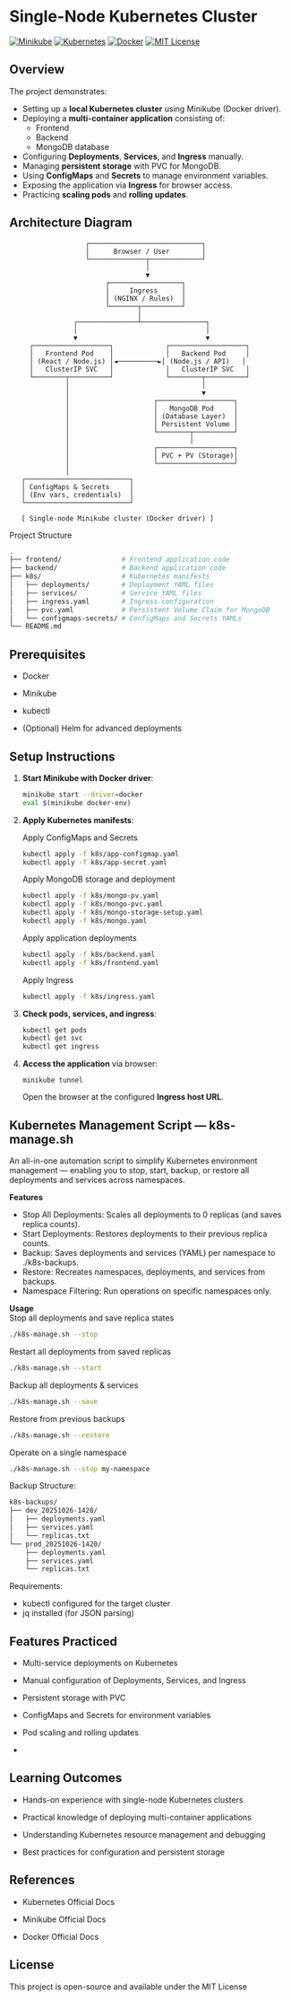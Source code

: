 # Single-Node Kubernetes Cluster

[![Minikube](https://img.shields.io/badge/Minikube-v1.30.1-blue)](https://minikube.sigs.k8s.io/docs/)
[![Kubernetes](https://img.shields.io/badge/Kubernetes-v1.28.0-blue)](https://kubernetes.io/docs/home/)
[![Docker](https://img.shields.io/badge/Docker-v24.0.5-blue)](https://docs.docker.com/)
[![MIT License](https://img.shields.io/badge/MIT-License-blue)](https://opensource.org/licenses/MIT)


## Overview

The project demonstrates:

- Setting up a **local Kubernetes cluster** using Minikube (Docker driver).
- Deploying a **multi-container application** consisting of:
  - Frontend
  - Backend
  - MongoDB database
- Configuring **Deployments**, **Services**, and **Ingress** manually.
- Managing **persistent storage** with PVC for MongoDB.
- Using **ConfigMaps** and **Secrets** to manage environment variables.
- Exposing the application via **Ingress** for browser access.
- Practicing **scaling pods** and **rolling updates**.


## Architecture Diagram
```pgsql
                   ┌────────────────────────────┐
                   │      Browser / User        │
                   └──────────────┬─────────────┘
                                  │
                                  ▼
                        ┌──────────────────┐
                        │     Ingress      │
                        │ (NGINX / Rules)  │
                        └───────┬──────────┘
                                │
                ┌───────────────┴────────────────┐
                │                                │
                ▼                                ▼
     ┌───────────────────┐             ┌───────────────────┐
     │   Frontend Pod    │             │   Backend Pod     │
     │ (React / Node.js) │◄──────────►│ (Node.js / API)   │
     │   ClusterIP SVC   │             │   ClusterIP SVC   │
     └────────┬──────────┘             └────────┬──────────┘
              │                                 │
              │                                 ▼
              │                     ┌───────────────────┐
              │                     │   MongoDB Pod     │
              │                     │ (Database Layer)  │
              │                     │ Persistent Volume │
              │                     └────────┬──────────┘
              │                              │
              │                     ┌───────────────────┐
              │                     │ PVC + PV (Storage)│
              │                     └───────────────────┘
              │
   ┌──────────────────────────┐
   │ ConfigMaps & Secrets     │
   │ (Env vars, credentials)  │
   └──────────────────────────┘

   [ Single-node Minikube cluster (Docker driver) ]

```



Project Structure
```graphql
.
├── frontend/               # Frontend application code
├── backend/                # Backend application code
├── k8s/                    # Kubernetes manifests
│   ├── deployments/        # Deployment YAML files
│   ├── services/           # Service YAML files
│   ├── ingress.yaml        # Ingress configuration
│   ├── pvc.yaml            # Persistent Volume Claim for MongoDB
│   └── configmaps-secrets/ # ConfigMaps and Secrets YAMLs
└── README.md

```
## Prerequisites

- Docker
    
- Minikube
    
- kubectl
    
- (Optional) Helm for advanced deployments

## Setup Instructions

1. **Start Minikube with Docker driver**:
	```bash
	minikube start --driver=docker
 	eval $(minikube docker-env)
	```
2. **Apply Kubernetes manifests**:
   
   Apply ConfigMaps and Secrets
	```bash
 	kubectl apply -f k8s/app-configmap.yaml
	kubectl apply -f k8s/app-secret.yaml
	```
 	Apply MongoDB storage and deployment
	```bash
 	kubectl apply -f k8s/mongo-pv.yaml
	kubectl apply -f k8s/mongo-pvc.yaml
	kubectl apply -f k8s/mongo-storage-setup.yaml
	kubectl apply -f k8s/mongo.yaml
	```
	Apply application deployments
	```bash
	kubectl apply -f k8s/backend.yaml
	kubectl apply -f k8s/frontend.yaml
	```
	Apply Ingress  
	```bash
	kubectl apply -f k8s/ingress.yaml
	```
 
4. **Check pods, services, and ingress**:
	```bash
	kubectl get pods
	kubectl get svc
	kubectl get ingress
	```
5. **Access the application** via browser:
	```
	minikube tunnel
	```
	Open the browser at the configured **Ingress host URL**.

## Kubernetes Management Script — k8s-manage.sh

An all-in-one automation script to simplify Kubernetes environment management — enabling you to stop, start, backup, or restore all deployments and services across namespaces.

**Features**  

- Stop All Deployments: Scales all deployments to 0 replicas (and saves replica counts).
- Start Deployments: Restores deployments to their previous replica counts.
- Backup: Saves deployments and services (YAML) per namespace to ./k8s-backups.
- Restore: Recreates namespaces, deployments, and services from backups.
- Namespace Filtering: Run operations on specific namespaces only.

**Usage**  
Stop all deployments and save replica states
```bash
./k8s-manage.sh --stop
```
Restart all deployments from saved replicas
```bash
./k8s-manage.sh --start
```
Backup all deployments & services
```bash
./k8s-manage.sh --save
```
Restore from previous backups
```bash
./k8s-manage.sh --restore
```
Operate on a single namespace
```bash
./k8s-manage.sh --stop my-namespace
```

Backup Structure:  
```markdown
k8s-backups/
├── dev_20251026-1420/
│   ├── deployments.yaml
│   ├── services.yaml
│   └── replicas.txt
└── prod_20251026-1420/
    ├── deployments.yaml
    ├── services.yaml
    └── replicas.txt
```

Requirements:  
- kubectl configured for the target cluster
- jq installed (for JSON parsing)

## Features Practiced

- Multi-service deployments on Kubernetes
    
- Manual configuration of Deployments, Services, and Ingress
    
- Persistent storage with PVC
    
- ConfigMaps and Secrets for environment variables
    
- Pod scaling and rolling updates
-
## Learning Outcomes

- Hands-on experience with single-node Kubernetes clusters
    
- Practical knowledge of deploying multi-container applications
    
- Understanding Kubernetes resource management and debugging
    
- Best practices for configuration and persistent storage

## References

- Kubernetes Official Docs
    
- Minikube Official Docs
    
- Docker Official Docs

## License

This project is open-source and available under the MIT License
